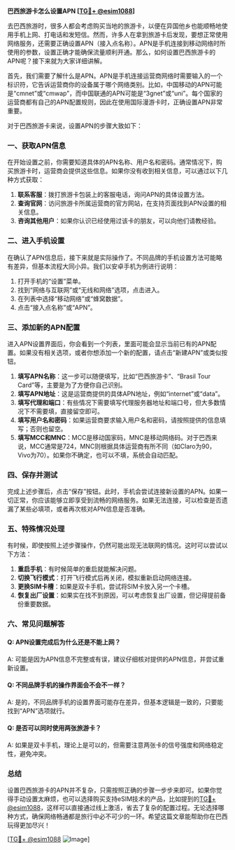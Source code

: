 **巴西旅游卡怎么设置APN [[TG💪+ @esim1088](https://t.me/s/esim1088)]**

去巴西旅游时，很多人都会考虑购买当地的旅游卡，以便在异国他乡也能顺畅地使用手机上网、打电话和发短信。然而，许多人在拿到旅游卡后发现，要想正常使用网络服务，还需要正确设置APN（接入点名称）。APN是手机连接到移动网络时所使用的参数，设置正确才能确保流量顺利开通。那么，如何设置巴西旅游卡的APN呢？接下来就为大家详细讲解。

首先，我们需要了解什么是APN。APN是手机连接运营商网络时需要输入的一个标识符，它告诉运营商你的设备属于哪个网络类别。比如，中国移动的APN可能是“cmnet”或“cmwap”，而中国联通的APN可能是“3gnet”或“uni”。每个国家的运营商都有自己的APN配置规则，因此在使用国际漫游卡时，正确设置APN非常重要。

对于巴西旅游卡来说，设置APN的步骤大致如下：

### 一、获取APN信息

在开始设置之前，你需要知道具体的APN名称、用户名和密码。通常情况下，购买旅游卡时，运营商会提供这些信息。如果你没有收到相关信息，可以通过以下几种方式获取：

1. **联系客服**：拨打旅游卡包装上的客服电话，询问APN的具体设置方法。
2. **查询官网**：访问旅游卡所属运营商的官方网站，在支持页面找到APN设置的相关信息。
3. **咨询其他用户**：如果你认识已经使用过该卡的朋友，可以向他们请教经验。

### 二、进入手机设置

在确认了APN信息后，接下来就是实际操作了。不同品牌的手机设置方法可能略有差异，但基本流程大同小异。我们以安卓手机为例进行说明：

1. 打开手机的“设置”菜单。
2. 找到“网络与互联网”或“无线和网络”选项，点击进入。
3. 在列表中选择“移动网络”或“蜂窝数据”。
4. 点击“接入点名称”或“APN”。

### 三、添加新的APN配置

进入APN设置界面后，你会看到一个列表，里面可能会显示当前已有的APN配置。如果没有相关选项，或者你想添加一个新的配置，请点击“新建APN”或类似按钮。

1. **填写APN名称**：这一步可以随便填写，比如“巴西旅游卡”、“Brasil Tour Card”等，主要是为了方便你自己识别。
2. **填写APN地址**：这是运营商提供的具体APN地址，例如“internet”或“data”。
3. **填写代理和端口**：有些情况下需要填写代理服务器地址和端口号，但大多数情况下不需要填，直接留空即可。
4. **填写用户名和密码**：如果运营商要求输入用户名和密码，请按照提供的信息填写；否则也留空。
5. **填写MCC和MNC**：MCC是移动国家码，MNC是移动网络码。对于巴西来说，MCC通常是724，MNC则根据具体运营商有所不同（如Claro为90，Vivo为70）。如果你不确定，也可以不填，系统会自动匹配。

### 四、保存并测试

完成上述步骤后，点击“保存”按钮。此时，手机会尝试连接新设置的APN。如果一切正常，你应该能够立即享受到流畅的网络服务。如果无法连接，可以检查是否遗漏了某些必填项，或者再次核对APN信息是否准确。

### 五、特殊情况处理

有时候，即使按照上述步骤操作，仍然可能出现无法联网的情况。这时可以尝试以下方法：

1. **重启手机**：有时候简单的重启就能解决问题。
2. **切换飞行模式**：打开飞行模式后再关闭，模拟重新启动网络连接。
3. **更换SIM卡槽**：如果是双卡手机，尝试将SIM卡放入另一个卡槽。
4. **恢复出厂设置**：如果实在找不到原因，可以考虑恢复出厂设置，但记得提前备份重要数据。

### 六、常见问题解答

#### Q: APN设置完成后为什么还是不能上网？
A: 可能是因为APN信息不完整或有误，建议仔细核对提供的APN信息，并尝试重新设置。

#### Q: 不同品牌手机的操作界面会不会不一样？
A: 是的，不同品牌手机的设置界面可能存在差异，但基本逻辑是一致的，只要能找到“APN”选项就行。

#### Q: 是否可以同时使用两张旅游卡？
A: 如果是双卡手机，理论上是可以的，但需要注意两张卡的信号强度和网络稳定性，避免冲突。

### 总结

设置巴西旅游卡的APN并不复杂，只需按照正确的步骤一步步来即可。如果你觉得手动设置太麻烦，也可以选择购买支持eSIM技术的产品，比如提到的[TG💪+ @esim1088](https://t.me/s/esim1088)，这样可以直接通过线上激活，省去了复杂的配置过程。无论选择哪种方式，确保网络畅通都是旅行中必不可少的一环。希望这篇文章能帮助你在巴西玩得更加尽兴！

[[TG💪+ @esim1088](https://t.me/s/esim1088) ![Image](https://i.postimg.cc/4NQfJmqS/Snipaste-2025-05-13-00-14-12.png)]